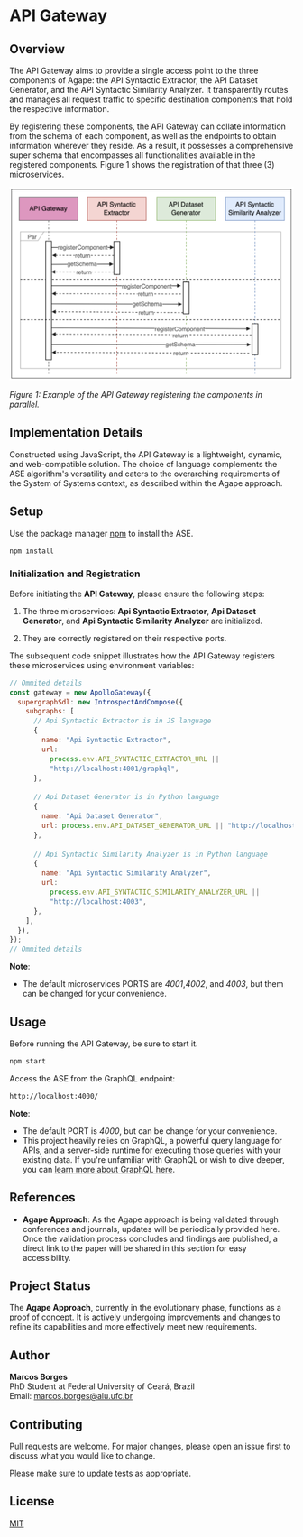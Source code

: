 # API Gateway

## Overview

The API Gateway aims to provide a single access point to the three components of Agape: the API Syntactic Extractor, the API Dataset Generator, and the API Syntactic Similarity Analyzer. It transparently routes and manages all request traffic to specific destination components that hold the respective information.

By registering these components, the API Gateway can collate information from the schema of each component, as well as the endpoints to obtain information wherever they reside. As a result, it possesses a comprehensive super schema that encompasses all functionalities available in the registered components. Figure 1 shows the registration of that three (3) microservices.

![API Gateway Diagram](/images/api_gateway.png)

_Figure 1: Example of the API Gateway registering the components in parallel._

## Implementation Details

Constructed using JavaScript, the API Gateway is a lightweight, dynamic, and web-compatible solution. The choice of language complements the ASE algorithm's versatility and caters to the overarching requirements of the System of Systems context, as described within the Agape approach.

## Setup

Use the package manager [npm](https://www.npmjs.com) to install the ASE.

```bash
npm install
```

### Initialization and Registration

Before initiating the **API Gateway**, please ensure the following steps:

1. The three microservices: **Api Syntactic Extractor**, **Api Dataset Generator**, and **Api Syntactic Similarity Analyzer** are initialized.

2. They are correctly registered on their respective ports.

The subsequent code snippet illustrates how the API Gateway registers these microservices using environment variables:

```javascript
// Ommited details
const gateway = new ApolloGateway({
  supergraphSdl: new IntrospectAndCompose({
    subgraphs: [
      // Api Syntactic Extractor is in JS language
      {
        name: "Api Syntactic Extractor",
        url:
          process.env.API_SYNTACTIC_EXTRACTOR_URL ||
          "http://localhost:4001/graphql",
      },

      // Api Dataset Generator is in Python language
      {
        name: "Api Dataset Generator",
        url: process.env.API_DATASET_GENERATOR_URL || "http://localhost:4002",
      },

      // Api Syntactic Similarity Analyzer is in Python language
      {
        name: "Api Syntactic Similarity Analyzer",
        url:
          process.env.API_SYNTACTIC_SIMILARITY_ANALYZER_URL ||
          "http://localhost:4003",
      },
    ],
  }),
});
// Ommited details
```

**Note**:

- The default microservices PORTS are _4001_,_4002_, and _4003_, but them can be changed for your convenience.

## Usage

Before running the API Gateway, be sure to start it.

```bash
npm start
```

Access the ASE from the GraphQL endpoint:

```bash
http://localhost:4000/
```

**Note**:

- The default PORT is _4000_, but can be change for your convenience.
- This project heavily relies on GraphQL, a powerful query language for APIs, and a server-side runtime for executing those queries with your existing data. If you're unfamiliar with GraphQL or wish to dive deeper, you can [learn more about GraphQL here](https://graphql.org/).

## References

- **Agape Approach**: As the Agape approach is being validated through conferences and journals, updates will be periodically provided here. Once the validation process concludes and findings are published, a direct link to the paper will be shared in this section for easy accessibility.

## Project Status

The **Agape Approach**, currently in the evolutionary phase, functions as a proof of concept. It is actively undergoing improvements and changes to refine its capabilities and more effectively meet new requirements.

## Author

**Marcos Borges**  
PhD Student at Federal University of Ceará, Brazil  
Email: [marcos.borges@alu.ufc.br](mailto:marcos.borges@alu.ufc.br)

## Contributing

Pull requests are welcome. For major changes, please open an issue first to discuss what you would like to change.

Please make sure to update tests as appropriate.

## License

[MIT](https://choosealicense.com/licenses/mit/)
